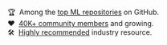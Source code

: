 <!-- Accolades -->
<div class="ai-center-all" style="margin-top: 2rem;">
    <div class="row">
        <div class="col-md-4" data-aos="fade-up" data-aos-easing="ease-out-cubic" data-aos-duration="1000" data-aos-delay="250">
            <div class="px-md-3 py-md-3 px-5 py-3 ai-header-card">🏆 &nbsp;Among the <a href="https://github.com/GokuMohandas/Made-With-ML" target="_blank">top ML repositories</a> on GitHub.</div>
        </div>
        <div class="col-md-4 mt-4 mt-md-0" data-aos="fade-up" data-aos-easing="ease-out-cubic" data-aos-duration="1000" data-aos-delay="750">
            <div class="px-md-3 py-md-3 px-5 py-3 ai-header-card">❤️ &nbsp;<a href="https://madewithml.com/misc/newsletter/" target="_blank">40K+ community members</a> and growing.</div>
        </div>
        <div class="col-md-4 mt-4 mt-md-0" data-aos="fade-up" data-aos-easing="ease-out-cubic" data-aos-duration="1000" data-aos-delay="1250">
            <div class="px-md-3 py-md-3 px-5 py-3 ai-header-card">🛠️  &nbsp;<a href="#wall-of-love">Highly recommended</a> industry resource.</div>
        </div>
    </div>
</div>